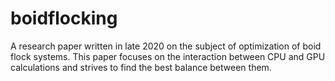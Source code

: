 # boidflocking
A research paper written in late 2020 on the subject of optimization of boid flock systems. This paper focuses on the interaction between CPU and GPU calculations and strives to find the best balance between them.
